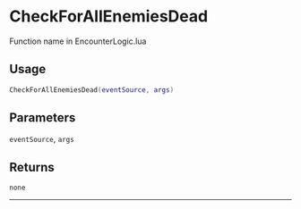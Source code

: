 # CheckForAllEnemiesDead
Function name in EncounterLogic.lua
## Usage
```lua
CheckForAllEnemiesDead(eventSource, args)
```
## Parameters
`eventSource`, `args`
## Returns
`none`

---